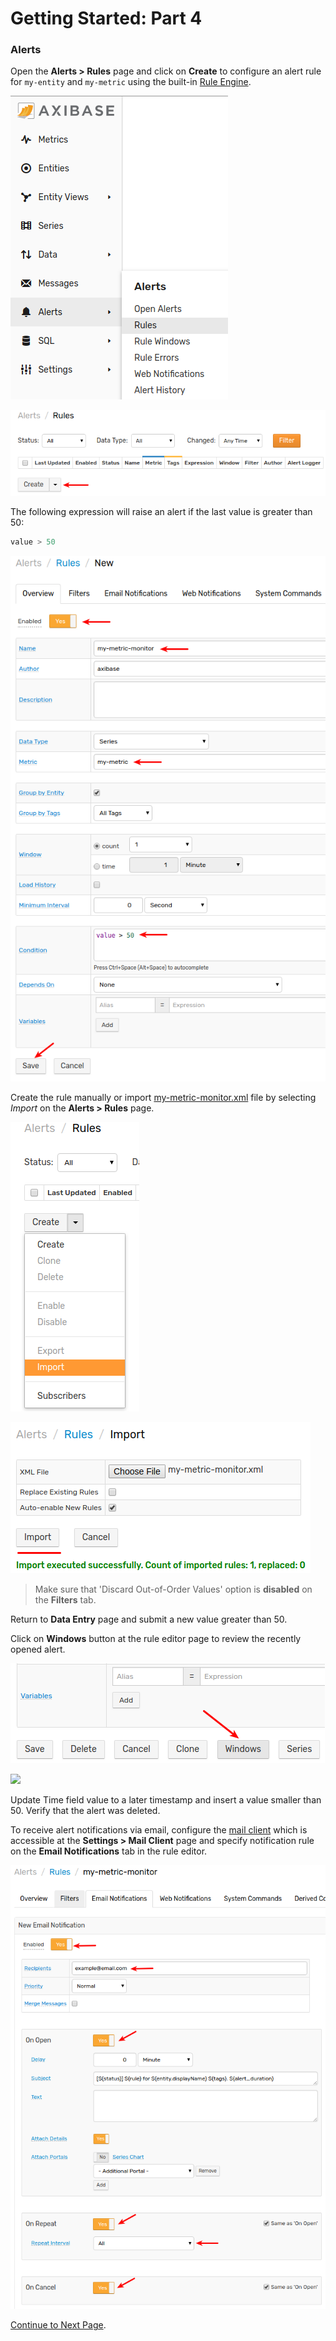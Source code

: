 # Getting Started: Part 4

### Alerts

Open the **Alerts > Rules** page and click on **Create** to configure an alert rule for `my-entity` and `my-metric` using the built-in [Rule Engine](../rule-engine).

![](resources/getting-started-4_1.png)

![](resources/getting-started-4_2.png)

The following expression will raise an alert if the last value is greater than 50:

```java
value > 50
```
![](resources/getting-started-4_3.png)

Create the rule manually or import [my-metric-monitor.xml](resources/my-metric-monitor.xml) file by selecting _Import_ on the **Alerts > Rules** page.

![](resources/getting-started-4_4.png)

![](resources/getting-started-4_5.png)

> Make sure that 'Discard Out-of-Order Values' option is **disabled** on the **Filters** tab.

Return to **Data Entry** page and submit a new value greater than 50.

Click on **Windows** button at the rule editor page to review the recently opened alert.

![](resources/getting-started-4_6.png)

![](resources/getting-started-4_7.png)

Update Time field value to a later timestamp and insert a value smaller than 50. Verify that the alert was deleted.

To receive alert notifications via email, configure the [mail client](../administration/mail-client.md) which is accessible at the **Settings > Mail Client** page and specify notification rule on the **Email Notifications** tab in the rule editor.

![](resources/getting-started-4_8.png)

[Continue to Next Page](getting-started-5.md).